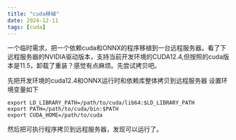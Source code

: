 ```yaml
---
title: "cuda移植"
date: 2024-12-11
tags: [cuda]
---
```


一个临时需求，把一个依赖cuda和ONNX的程序移植到一台远程服务器。看了下远程服务器的NVIDIA驱动版本，支持当前开发环境的CUDA12.4,但按照的cuda版本是11.5，卸载了重装？感觉有点麻烦。先尝试拷贝吧。

先把开发环境的cuda12.4和ONNX运行时和依赖库整体拷贝到远程服务器
设置环境变量如下
```
export LD_LIBRARY_PATH=/path/to/cuda/lib64:$LD_LIBRARY_PATH
export PATH=/path/to/cuda/bin:$PATH
export CUDA_HOME=/path/to/cuda
```

然后把可执行程序拷贝到远程服务器，发现可以运行了。

